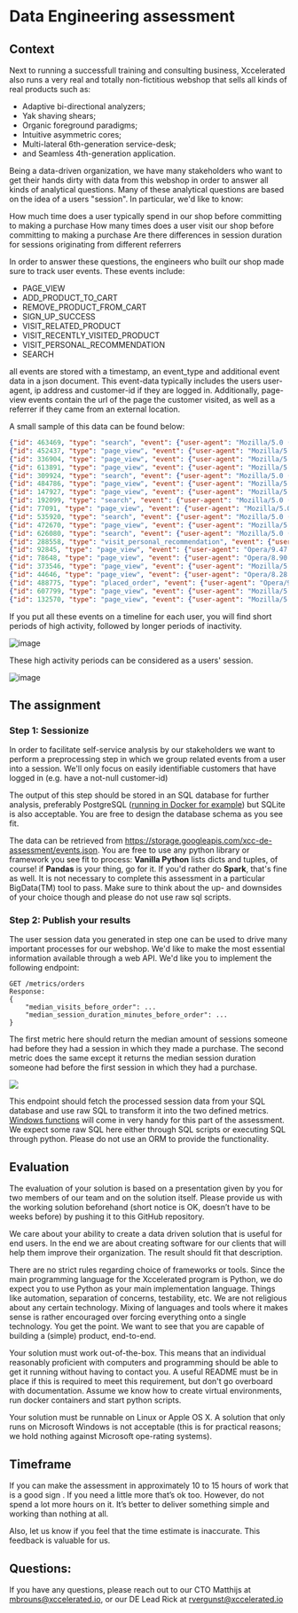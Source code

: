 # Data Engineering assessment

## Context

Next to running a successfull training and consulting business, Xccelerated also runs a very real and totally 
non-fictitious webshop that sells all kinds of real products such as:

- Adaptive bi-directional analyzers;
- Yak shaving shears;
- Organic foreground paradigms;
- Intuitive asymmetric cores;
- Multi-lateral 6th-generation service-desk;
- and Seamless 4th-generation application.

Being a data-driven organization, we have many stakeholders who want to get their hands dirty
with data from this webshop in order to answer all kinds of analytical questions. 
Many of these analytical questions are based on the idea of a users "session". In particular, we'd like to know:

How much time does a user typically spend in our shop before committing to making a purchase
How many times does a user visit our shop before committing to making a purchase
Are there differences in session duration for sessions originating from different referrers

In order to answer these questions, the engineers who built our shop made sure to track user events. These events include:

- PAGE_VIEW
- ADD_PRODUCT_TO_CART
- REMOVE_PRODUCT_FROM_CART
- SIGN_UP_SUCCESS
- VISIT_RELATED_PRODUCT
- VISIT_RECENTLY_VISITED_PRODUCT
- VISIT_PERSONAL_RECOMMENDATION
- SEARCH

all events are stored with a timestamp, an event_type and additional event data in a json document. 
This event-data typically includes the users user-agent, ip address and customer-id if they are logged in.
Additionally, page-view events contain the url of the page the customer visited, as well as a referrer if 
they came from an external location.

A small sample of this data can be found below:

```json lines
{"id": 463469, "type": "search", "event": {"user-agent": "Mozilla/5.0 (iPhone; CPU iPhone OS 14_2 like Mac OS X) AppleWebKit/532.0 (KHTML, like Gecko) FxiOS/14.7g5052.0 Mobile/28A193 Safari/532.0", "ip": "200.15.173.55", "customer-id": null, "timestamp": "2022-04-28T07:38:46.290271", "query": "Synchronized didactic task-force"}}
{"id": 452437, "type": "page_view", "event": {"user-agent": "Mozilla/5.0 (iPod; U; CPU iPhone OS 4_3 like Mac OS X; br-FR) AppleWebKit/533.34.2 (KHTML, like Gecko) Version/4.0.5 Mobile/8B111 Safari/6533.34.2", "ip": "121.225.65.59", "customer-id": null, "timestamp": "2022-04-28T07:17:46.290271", "page": "https://xcc-webshop.com/cart"}}
{"id": 336904, "type": "page_view", "event": {"user-agent": "Mozilla/5.0 (Macintosh; U; Intel Mac OS X 10 9_9 rv:5.0; mk-MK) AppleWebKit/534.22.3 (KHTML, like Gecko) Version/5.1 Safari/534.22.3", "ip": "167.30.216.205", "customer-id": null, "timestamp": "2022-04-28T03:30:46.290271", "page": "https://xcc-webshop.com/cart"}}
{"id": 613891, "type": "page_view", "event": {"user-agent": "Mozilla/5.0 (iPhone; CPU iPhone OS 5_1_1 like Mac OS X) AppleWebKit/535.2 (KHTML, like Gecko) CriOS/32.0.850.0 Mobile/39A486 Safari/535.2", "ip": "48.176.200.74", "customer-id": null, "timestamp": "2022-04-28T11:27:46.290271", "page": "https://xcc-webshop.com/category/6"}}
{"id": 309924, "type": "search", "event": {"user-agent": "Mozilla/5.0 (iPad; CPU iPad OS 3_1_3 like Mac OS X) AppleWebKit/533.0 (KHTML, like Gecko) FxiOS/16.2j6316.0 Mobile/60I472 Safari/533.0", "ip": "210.108.102.158", "customer-id": 2868, "timestamp": "2022-04-28T02:44:46.290271", "query": "Universal fault-tolerant system engine"}}
{"id": 484786, "type": "page_view", "event": {"user-agent": "Mozilla/5.0 (compatible; MSIE 9.0; Windows NT 5.01; Trident/5.0)", "ip": "44.137.154.180", "customer-id": null, "timestamp": "2022-04-28T08:15:46.290271", "page": "https://xcc-webshop.com/category/10"}}
{"id": 147927, "type": "page_view", "event": {"user-agent": "Mozilla/5.0 (Windows CE) AppleWebKit/535.0 (KHTML, like Gecko) Chrome/21.0.822.0 Safari/535.0", "ip": "189.207.78.72", "customer-id": null, "timestamp": "2022-04-25T03:27:46.290271", "page": "https://xcc-webshop.com/category/1"}}
{"id": 192099, "type": "search", "event": {"user-agent": "Mozilla/5.0 (compatible; MSIE 9.0; Windows 98; Win 9x 4.90; Trident/4.1)", "ip": "38.60.222.147", "customer-id": null, "timestamp": "2022-04-26T03:44:46.290271", "query": "Synergistic full-range strategy"}}
{"id": 77091, "type": "page_view", "event": {"user-agent": "Mozilla/5.0 (Windows NT 5.01) AppleWebKit/535.1 (KHTML, like Gecko) Chrome/47.0.834.0 Safari/535.1", "ip": "190.76.145.129", "customer-id": null, "timestamp": "2022-04-22T05:42:46.290271", "page": "https://xcc-webshop.com/category/13"}}
{"id": 535920, "type": "search", "event": {"user-agent": "Mozilla/5.0 (Macintosh; U; PPC Mac OS X 10 11_4 rv:2.0; ik-CA) AppleWebKit/535.28.3 (KHTML, like Gecko) Version/4.0.4 Safari/535.28.3", "ip": "49.131.75.24", "customer-id": null, "timestamp": "2022-04-28T09:42:46.290271", "query": "Decentralized uniform leverage"}}
{"id": 472670, "type": "page_view", "event": {"user-agent": "Mozilla/5.0 (Macintosh; PPC Mac OS X 10 7_9 rv:6.0; sa-IN) AppleWebKit/533.26.4 (KHTML, like Gecko) Version/5.0.1 Safari/533.26.4", "ip": "49.62.10.242", "customer-id": null, "timestamp": "2022-04-28T07:54:46.290271", "page": "https://xcc-webshop.com/category/9"}}
{"id": 626080, "type": "search", "event": {"user-agent": "Mozilla/5.0 (Macintosh; PPC Mac OS X 10 11_1; rv:1.9.6.20) Gecko/2011-02-17 04:20:01 Firefox/3.8", "ip": "185.187.224.184", "customer-id": null, "timestamp": "2022-04-28T11:38:46.290271", "query": "Ameliorated bifurcated paradigm"}}
{"id": 288558, "type": "visit_personal_recommendation", "event": {"user-agent": "Mozilla/5.0 (compatible; MSIE 6.0; Windows NT 5.01; Trident/3.0)", "ip": "50.83.159.117", "customer-id": null, "timestamp": "2022-04-28T00:23:46.290271", "product": 1685, "position": 3}}
{"id": 92845, "type": "page_view", "event": {"user-agent": "Opera/9.47.(X11; Linux x86_64; mai-IN) Presto/2.9.179 Version/10.00", "ip": "73.28.5.133", "customer-id": null, "timestamp": "2022-04-23T00:28:46.290271", "page": "https://xcc-webshop.com/category/7"}}
{"id": 78648, "type": "page_view", "event": {"user-agent": "Opera/8.90.(Windows NT 6.2; mag-IN) Presto/2.9.167 Version/12.00", "ip": "116.194.112.46", "customer-id": null, "timestamp": "2022-04-22T07:36:46.290271", "page": "https://xcc-webshop.com", "referrer": "https://gonzalez.com"}}
{"id": 373546, "type": "page_view", "event": {"user-agent": "Mozilla/5.0 (iPod; U; CPU iPhone OS 3_0 like Mac OS X; ast-ES) AppleWebKit/533.46.1 (KHTML, like Gecko) Version/3.0.5 Mobile/8B118 Safari/6533.46.1", "ip": "165.28.29.144", "customer-id": null, "timestamp": "2022-04-28T04:30:46.290271", "page": "https://xcc-webshop.com/category/3"}}
{"id": 44646, "type": "page_view", "event": {"user-agent": "Opera/8.28.(X11; Linux x86_64; an-ES) Presto/2.9.162 Version/12.00", "ip": "187.215.144.99", "customer-id": null, "timestamp": "2022-04-20T20:29:46.290271", "page": "https://xcc-webshop.com/category/12"}}
{"id": 488775, "type": "placed_order", "event": {"user-agent": "Opera/9.61.(Windows NT 6.0; ckb-IQ) Presto/2.9.184 Version/12.00", "ip": "62.222.197.54", "customer-id": 3024, "timestamp": "2022-04-28T08:22:46.290271"}}
{"id": 607799, "type": "page_view", "event": {"user-agent": "Mozilla/5.0 (X11; Linux x86_64; rv:1.9.6.20) Gecko/2019-09-06 09:51:12 Firefox/3.6.2", "ip": "214.135.165.151", "customer-id": null, "timestamp": "2022-04-28T11:21:46.290271", "page": "https://xcc-webshop.com/products/3553", "referrer": "https://gonzalez.com"}}
{"id": 132570, "type": "page_view", "event": {"user-agent": "Mozilla/5.0 (compatible; MSIE 9.0; Windows NT 6.2; Trident/5.1)", "ip": "24.21.50.140", "customer-id": null, "timestamp": "2022-04-24T17:11:46.290271", "page": "https://xcc-webshop.com/category/6"}}
```

If you put all these events on a timeline for each user, you will find short periods of high activity, 
followed by longer periods of inactivity. 

![image](https://github.com/markrichers/Data-Engineer-SligroETL/assets/50198601/07a48a14-1434-42d4-be44-956c3a6905de)


These high activity periods can be considered as a users' session.

![image](https://github.com/markrichers/Data-Engineer-SligroETL/assets/50198601/d061b97f-abe6-4ef0-89a3-74c7397b6b3b)


## The assignment
### Step 1: Sessionize

In order to facilitate self-service analysis by our stakeholders we want to perform a preprocessing step
in which we group related events from a user into a session. We'll only focus on easily identifiable customers
that have logged in (e.g. have a not-null customer-id)

The output of this step should be stored in an SQL database for further analysis, preferably PostgreSQL 
([running in Docker for example](https://hub.docker.com/_/postgres)) but SQLite is also acceptable. You are free to design
the database schema as you see fit.

The data can be retrieved from https://storage.googleapis.com/xcc-de-assessment/events.json. 
You are free to use any python library or framework you see fit to process: <b>Vanilla Python</b> lists dicts and tuples, 
of course! if <b>Pandas</b> is your thing, go for it. If you'd rather do <b>Spark</b>, that's fine as well.
It is not necessary to complete this assessment in a particular BigData(TM) tool to pass. Make sure to think about 
the up- and downsides of your choice though and please do not use raw sql scripts. 


### Step 2: Publish your results

The user session data you generated in step one can be used to drive many important processes for our webshop. 
We'd like to make the most essential information available through a web API. We'd like you to implement the 
following endpoint:

```
GET /metrics/orders
Response:
{
    "median_visits_before_order": ...
    "median_session_duration_minutes_before_order": ...
}
```

The first metric here should return the median amount of sessions someone had before they had a session in which they made a purchase. 
The second metric does the same except it returns the median session duration someone had before the first session in which they had a purchase.

![](images/metrics.png)

This endpoint should fetch the processed session data from your SQL database and use raw SQL to transform it into the two 
defined metrics. [Windows functions](https://www.postgresql.org/docs/current/tutorial-window.html) will come in very
handy for this part of the assessment. We expect some raw SQL here either through SQL scripts or executing SQL through python. Please do not use an ORM to provide the functionality.


## Evaluation
The evaluation of your solution is based on a presentation given by you for two members of our team and on the solution itself.
Please provide us with the working solution beforehand (short notice is OK, doesn’t have to be weeks before) by
pushing it to this GitHub repository.

We care about your ability to create a data driven solution that is useful for end users. In the end we are about
creating software for our clients that will help them improve their organization. The result should fit that description.

There are no strict rules regarding choice of frameworks or tools. Since the main programming language for the 
Xccelerated program is Python, we do expect you to use Python as your main implementation language. 
Things like automation, separation of concerns, testability, etc. We are not religious about any certain technology. 
Mixing of languages and tools where it makes sense is rather encouraged over forcing everything onto a single technology. 
You get the point. We want to see that you are capable of building a (simple) product, end-to-end.

Your solution must work out-of-the-box. This means that an individual reasonably proficient with computers and programming
should be able to get it running without having to contact you. A useful README must be in place if this is 
required to meet this requirement, but don't go overboard with documentation. Assume we know how to create virtual 
environments, run docker containers and start python scripts.

Your solution must be runnable on Linux or Apple OS X. A solution that only runs on Microsoft Windows is not
acceptable (this is for practical reasons; we hold nothing against Microsoft ope-rating systems).


## Timeframe
If you can make the assessment in approximately 10 to 15 hours of work that is a good sign . 
If you need a little more that’s ok too. However, do not spend a lot more hours on it. It’s better to 
deliver something simple and working than nothing at all. 

Also, let us know if you feel that the time estimate is inaccurate. This feedback is valuable for us. 


## Questions:

If you have any questions, please reach out to our CTO Matthijs at mbrouns@xccelerated.io, or our DE Lead Rick at
rvergunst@xccelerated.io
